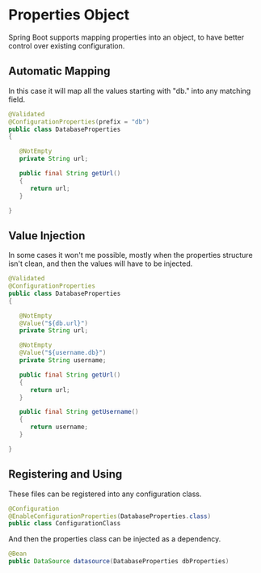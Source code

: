 # Properties Object

Spring Boot supports mapping properties into an object, to have better control over existing configuration.

## Automatic Mapping

In this case it will map all the values starting with "db." into any matching field.

```java
@Validated
@ConfigurationProperties(prefix = "db")
public class DatabaseProperties
{

   @NotEmpty
   private String url;

   public final String getUrl()
   {
      return url;
   }

}
```

## Value Injection

In some cases it won't me possible, mostly when the properties structure isn't clean, and then the values will have to be injected.

```java
@Validated
@ConfigurationProperties
public class DatabaseProperties
{

   @NotEmpty
   @Value("${db.url}")
   private String url;

   @NotEmpty
   @Value("${username.db}")
   private String username;

   public final String getUrl()
   {
      return url;
   }

   public final String getUsername()
   {
      return username;
   }

}
```

## Registering and Using

These files can be registered into any configuration class.

```java
@Configuration
@EnableConfigurationProperties(DatabaseProperties.class)
public class ConfigurationClass
```

And then the properties class can be injected as a dependency.

```java
@Bean
public DataSource datasource(DatabaseProperties dbProperties)
```

